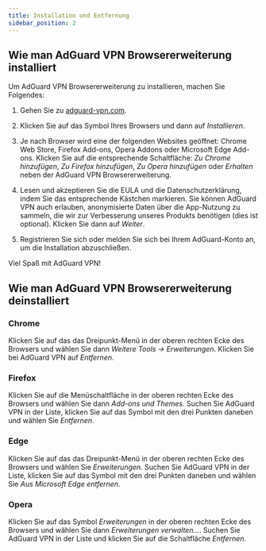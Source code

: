 ```yaml
---
title: Installation und Entfernung
sidebar_position: 2
---
```


## Wie man AdGuard VPN Browsererweiterung installiert

Um AdGuard VPN Browsererweiterung zu installieren, machen Sie Folgendes:

1. Gehen Sie zu [adguard-vpn.com](https://adguard-vpn.com/browser-extension/overview.html).

2. Klicken Sie auf das Symbol Ihres Browsers und dann auf *Installieren*.

3. Je nach Browser wird eine der folgenden Websites geöffnet: Chrome Web Store, Firefox Add-ons, Opera Addons oder Microsoft Edge Add-ons. Klicken Sie auf die entsprechende Schaltfläche: *Zu Chrome hinzufügen*, *Zu Firefox hinzufügen*, *Zu Opera hinzufügen* oder *Erhalten* neben der AdGuard VPN Browsererweiterung.

4. Lesen und akzeptieren Sie die EULA und die Datenschutzerklärung, indem Sie das entsprechende Kästchen markieren. Sie können AdGuard VPN auch erlauben, anonymisierte Daten über die App-Nutzung zu sammeln, die wir zur Verbesserung unseres Produkts benötigen (dies ist optional). Klicken Sie dann auf *Weiter*.

5. Registrieren Sie sich oder melden Sie sich bei Ihrem AdGuard-Konto an, um die Installation abzuschließen.

Viel Spaß mit AdGuard VPN!

## Wie man AdGuard VPN Browsererweiterung deinstalliert

### Chrome

Klicken Sie auf das das Dreipunkt-Menü in der oberen rechten Ecke des Browsers und wählen Sie dann *Weitere Tools → Erweiterungen*. Klicken Sie bei AdGuard VPN auf *Entfernen*.

### Firefox

Klicken Sie auf die Menüschaltfläche in der oberen rechten Ecke des Browsers und wählen Sie dann *Add-ons und Themes*. Suchen Sie AdGuard VPN in der Liste, klicken Sie auf das Symbol mit den drei Punkten daneben und wählen Sie *Entfernen*.

### Edge

Klicken Sie auf das das Dreipunkt-Menü in der oberen rechten Ecke des Browsers und wählen Sie *Erweiterungen*. Suchen Sie AdGuard VPN in der Liste, klicken Sie auf das Symbol mit den drei Punkten daneben und wählen Sie *Aus Microsoft Edge entfernen*.

### Opera

Klicken Sie auf das Symbol *Erweiterungen* in der oberen rechten Ecke des Browsers und wählen Sie dann *Erweiterungen verwalten...*. Suchen Sie AdGuard VPN in der Liste und klicken Sie auf die Schaltfläche *Entfernen*.
